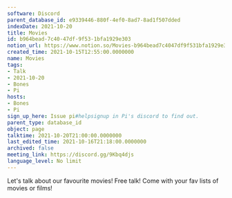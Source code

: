 ```yaml
---
software: Discord
parent_database_id: e9339446-880f-4ef0-8ad7-8ad1f507dded
indexDate: 2021-10-20
title: Movies
id: b964bead-7c40-47df-9f53-1bfa1929e303
notion_url: https://www.notion.so/Movies-b964bead7c4047df9f531bfa1929e303
created_time: 2021-10-15T12:55:00.0000000
name: Movies
tags:
- Talk
- 2021-10-20
- Bones
- Pi
hosts:
- Bones
- Pi
sign_up_here: Issue pi#helpsignup in Pi's discord to find out.
parent_type: database_id
object: page
talktime: 2021-10-20T21:00:00.0000000
last_edited_time: 2021-10-16T21:18:00.0000000
archived: false
meeting_link: https://discord.gg/9Kbq4djs
language_level: No limit
---
```


Let's talk about our favourite movies!
Free talk! Come with your fav lists of movies or films!



